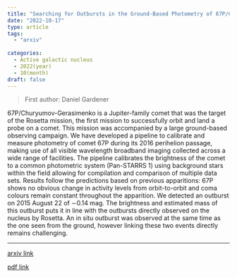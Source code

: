 ```yaml
---
title: "Searching for Outbursts in the Ground-Based Photometry of 67P/Churyumov-Gerasimenko"
date: "2022-10-17"
type: article
tags:
  - "arxiv"
  
categories:
  - Active galactic nucleus
  - 2022(year)
  - 10(month)
draft: false
---
```

> First author: Daniel Gardener

 67P/Churyumov-Gerasimenko is a Jupiter-family comet that was the target of
the Rosetta mission, the first mission to successfully orbit and land a probe
on a comet. This mission was accompanied by a large ground-based observing
campaign. We have developed a pipeline to calibrate and measure photometry of
comet 67P during its 2016 perihelion passage, making use of all visible
wavelength broadband imaging collected across a wide range of facilities. The
pipeline calibrates the brightness of the comet to a common photometric system
(Pan-STARRS 1) using background stars within the field allowing for compilation
and comparison of multiple data sets. Results follow the predictions based on
previous apparitions: 67P shows no obvious change in activity levels from
orbit-to-orbit and coma colours remain constant throughout the apparition. We
detected an outburst on 2015 August 22 of $\sim$0.14 mag. The brightness and
estimated mass of this outburst puts it in line with the outbursts directly
observed on the nucleus by Rosetta. An in situ outburst was observed at the
same time as the one seen from the ground, however linking these two events
directly remains challenging.

---
[arxiv link](http://arxiv.org/abs/2210.08915v1)

[pdf link](http://arxiv.org/pdf/2210.08915v1)